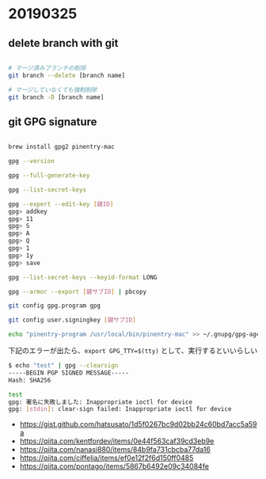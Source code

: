 # 20190325

## delete branch with git

```sh

# マージ済みブランチの削除
git branch --delete [branch name]

# マージしていなくても強制削除
git branch -D [branch name]

```

## git GPG signature

```sh

brew install gpg2 pinentry-mac

gpg --version

gpg --full-generate-key

gpg --list-secret-keys

gpg --expert --edit-key [鍵ID]
gpg> addkey
gpg> 11
gpg> S
gpg> A
gpg> Q
gpg> 1
gpg> 1y
gpg> save

gpg --list-secret-keys --keyid-format LONG

gpg --armor --export [鍵サブID] | pbcopy

git config gpg.program gpg

git config user.signingkey [鍵サブID]

echo "pinentry-program /usr/local/bin/pinentry-mac" >> ~/.gnupg/gpg-agent.conf

```

下記のエラーが出たら、`export GPG_TTY=$(tty)` として、実行するといいらしい
```sh
$ echo "test" | gpg --clearsign
-----BEGIN PGP SIGNED MESSAGE-----
Hash: SHA256

test
gpg: 署名に失敗しました: Inappropriate ioctl for device
gpg: [stdin]: clear-sign failed: Inappropriate ioctl for device
```

* https://gist.github.com/hatsusato/1d5f0267bc9d02bb24c60bd7acc5a59a
* https://qiita.com/kentfordev/items/0e44f563caf39cd3eb9e
* https://qiita.com/nanasi880/items/84b9fa731cbcba77da16
* https://qiita.com/ciffelia/items/ef0e12f2f6d150ff0485
* https://qiita.com/pontago/items/5867b6492e09c34084fe
